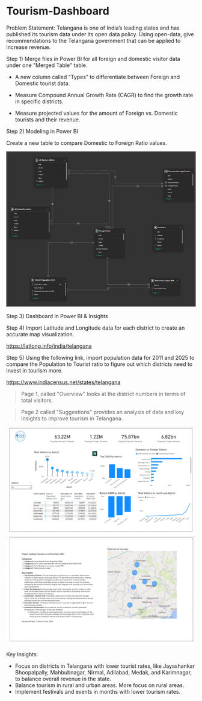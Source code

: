 # Tourism-Dashboard 

Problem Statement: 
Telangana is one of India’s leading states and has published its tourism data under its open data policy. Using open-data, give recommendations to the Telangana government that can be applied to increase revenue. 

Step 1) 
Merge files in Power BI for all foreign and domestic visitor data under one "Merged Table" table.

- A new column called "Types" to differentiate between Foreign and Domestic tourist data. 

- Measure Compound Annual Growth Rate (CAGR) to find the growth rate in specific districts. 

- Measure projected values for the amount of Foreign vs. Domestic tourists and their revenue. 

Step 2)
Modeling in Power BI

Create a new table to compare Domestic to Foreign Ratio values. 

![Screen Shot 2025-03-04 at 8 09 38 PM](https://github.com/UserDna95/Tourism-Dashboard/blob/main/2025-03-04%20(9).png)

Step 3) 
Dashboard in Power BI & Insights

Step 4)
Import Latitude and Longitude data for each district to create an accurate map visualization.

https://latlong.info/india/telangana

Step 5)
Using the following link, import population data for 2011 and 2025 to compare the Population to Tourist ratio to figure out which districts need to invest in tourism more. 

https://www.indiacensus.net/states/telangana 

>Page 1, called "Overview" looks at the district numbers in terms of total visitors. 

>Page 2 called "Suggestions" provides an analysis of data and key insights to improve tourism in Telangana. 

![Screen Shot 2025-03-05 at 8 09 38 PM](https://github.com/UserDna95/Tourism-Dashboard/blob/main/2025-03-04%20(10).png)
![Screen Shot 2025-03-05 at 8 09 38 PM](https://github.com/UserDna95/Tourism-Dashboard/blob/main/2025-03-04%20(11).png)

Key Insights:
- Focus on districts in Telangana with lower tourist rates, like Jayashankar Bhoopalpally, Mahbubnagar, Nirmal, Adilabad,  Medak, and Karimnagar, to balance overall revenue in the state. 
- Balance tourism in rural and urban areas. More focus on rural areas. 
- Implement festivals and events in months with lower tourism rates. 

